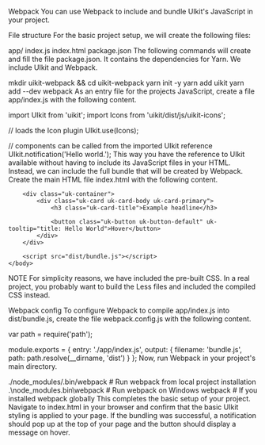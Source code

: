 

Webpack
You can use Webpack to include and bundle UIkit's JavaScript in your project.

File structure
For the basic project setup, we will create the following files:

app/
    index.js
index.html
package.json
The following commands will create and fill the file package.json. It contains the dependencies for Yarn. We include UIkit and Webpack.

mkdir uikit-webpack && cd uikit-webpack
yarn init -y
yarn add uikit
yarn add --dev webpack
As an entry file for the projects JavaScript, create a file app/index.js with the following content.

import UIkit from 'uikit';
import Icons from 'uikit/dist/js/uikit-icons';

// loads the Icon plugin
UIkit.use(Icons);

// components can be called from the imported UIkit reference
UIkit.notification('Hello world.');
This way you have the reference to UIkit available without having to include its JavaScript files in your HTML. Instead, we can include the full bundle that will be created by Webpack. Create the main HTML file index.html with the following content.

<!DOCTYPE html>
<html>
    <head>
        <meta charset="utf-8">
        <title>Demo</title>
        <link rel="stylesheet" href="node_modules/uikit/dist/css/uikit.min.css">
    </head>
    <body>

        <div class="uk-container">
            <div class="uk-card uk-card-body uk-card-primary">
                <h3 class="uk-card-title">Example headline</h3>

                <button class="uk-button uk-button-default" uk-tooltip="title: Hello World">Hover</button>
            </div>
        </div>

        <script src="dist/bundle.js"></script>
    </body>
</html>
NOTE For simplicity reasons, we have included the pre-built CSS. In a real project, you probably want to build the Less files and included the compiled CSS instead.

Webpack config
To configure Webpack to compile app/index.js into dist/bundle.js, create the file webpack.config.js with the following content.

var path = require('path');

module.exports = {
    entry: './app/index.js',
    output: {
        filename: 'bundle.js',
        path: path.resolve(__dirname, 'dist')
    }
};
Now, run Webpack in your project's main directory.

./node_modules/.bin/webpack # Run webpack from local project installation
.\node_modules\.bin\webpack # Run webpack on Windows
webpack # If you installed webpack globally
This completes the basic setup of your project. Navigate to index.html in your browser and confirm that the basic UIkit styling is applied to your page. If the bundling was successful, a notification should pop up at the top of your page and the button should display a message on hover.
